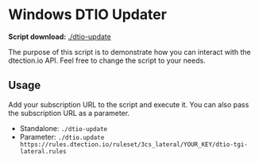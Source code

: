 # Windows DTIO Updater

**Script download:** [./dtio-update](https://raw.githubusercontent.com/3CORESec/dtio-kb/master/client/linux/dtio-update)

The purpose of this script is to demonstrate how you can interact with the dtection.io API. Feel free to change the script to your needs.

## Usage

Add your subscription URL to the script and execute it. You can also pass the subscription URL as a parameter. 

* Standalone: `./dtio-update`
* Parameter: `./dtio.update https://rules.dtection.io/ruleset/3cs_lateral/YOUR_KEY/dtio-tgi-lateral.rules`
